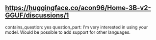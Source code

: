 ## https://huggingface.co/acon96/Home-3B-v2-GGUF/discussions/1

contains_question: yes
question_part: I'm very interested in using your model. Would be possible to add support for other languages.